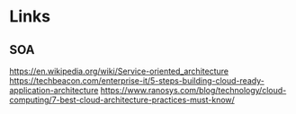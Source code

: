# Links

## SOA
https://en.wikipedia.org/wiki/Service-oriented_architecture
https://techbeacon.com/enterprise-it/5-steps-building-cloud-ready-application-architecture
https://www.ranosys.com/blog/technology/cloud-computing/7-best-cloud-architecture-practices-must-know/
